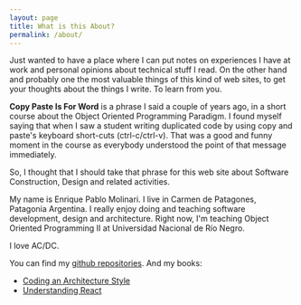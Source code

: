 ```yaml
---
layout: page
title: What is this About?
permalink: /about/
---
```


Just wanted to have a place where I can put notes on experiences I have at work and personal opinions about technical stuff I read. On the other hand and probably one the most valuable things of this kind of web sites, to get your thoughts about the things I write. To learn from you.

**Copy Paste Is For Word** is a phrase I said a couple of years ago, in a short course about the Object Oriented Programming Paradigm. I found myself saying that when I saw a student writing duplicated code by using copy and paste's keyboard short-cuts (ctrl-c/ctrl-v). That was a good and funny moment in the course as everybody understood the point of that message immediately.

So, I thought that I should take that phrase for this web site about Software Construction, Design and related activities.

My name is Enrique Pablo Molinari. I live in Carmen de Patagones, Patagonia Argentina. I really enjoy doing and teaching software development, design and architecture. Right now, I'm teaching Object Oriented Programming II at Universidad Nacional de Río Negro. 

I love AC/DC.

You can find my [github repositories](https://github.com/enriquemolinari).
And my books: 
- [Coding an Architecture Style](https://leanpub.com/codinganarchitecturestyle)
- [Understanding React](https://leanpub.com/understandingreact)
